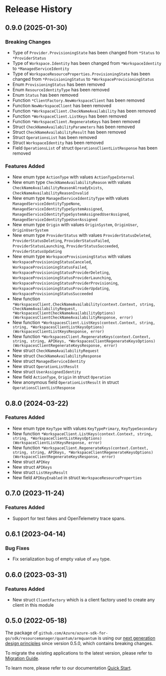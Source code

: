 # Release History

## 0.9.0 (2025-01-30)
### Breaking Changes

- Type of `Provider.ProvisioningState` has been changed from `*Status` to `*ProviderStatus`
- Type of `Workspace.Identity` has been changed from `*WorkspaceIdentity` to `*ManagedServiceIdentity`
- Type of `WorkspaceResourceProperties.ProvisioningState` has been changed from `*ProvisioningStatus` to `*WorkspaceProvisioningStatus`
- Enum `ProvisioningStatus` has been removed
- Enum `ResourceIdentityType` has been removed
- Enum `Status` has been removed
- Function `*ClientFactory.NewWorkspaceClient` has been removed
- Function `NewWorkspaceClient` has been removed
- Function `*WorkspaceClient.CheckNameAvailability` has been removed
- Function `*WorkspaceClient.ListKeys` has been removed
- Function `*WorkspaceClient.RegenerateKeys` has been removed
- Struct `CheckNameAvailabilityParameters` has been removed
- Struct `CheckNameAvailabilityResult` has been removed
- Struct `OperationsList` has been removed
- Struct `WorkspaceIdentity` has been removed
- Field `OperationsList` of struct `OperationsClientListResponse` has been removed

### Features Added

- New enum type `ActionType` with values `ActionTypeInternal`
- New enum type `CheckNameAvailabilityReason` with values `CheckNameAvailabilityReasonAlreadyExists`, `CheckNameAvailabilityReasonInvalid`
- New enum type `ManagedServiceIdentityType` with values `ManagedServiceIdentityTypeNone`, `ManagedServiceIdentityTypeSystemAssigned`, `ManagedServiceIdentityTypeSystemAssignedUserAssigned`, `ManagedServiceIdentityTypeUserAssigned`
- New enum type `Origin` with values `OriginSystem`, `OriginUser`, `OriginUserSystem`
- New enum type `ProviderStatus` with values `ProviderStatusDeleted`, `ProviderStatusDeleting`, `ProviderStatusFailed`, `ProviderStatusLaunching`, `ProviderStatusSucceeded`, `ProviderStatusUpdating`
- New enum type `WorkspaceProvisioningStatus` with values `WorkspaceProvisioningStatusCanceled`, `WorkspaceProvisioningStatusFailed`, `WorkspaceProvisioningStatusProviderDeleting`, `WorkspaceProvisioningStatusProviderLaunching`, `WorkspaceProvisioningStatusProviderProvisioning`, `WorkspaceProvisioningStatusProviderUpdating`, `WorkspaceProvisioningStatusSucceeded`
- New function `*WorkspacesClient.CheckNameAvailability(context.Context, string, CheckNameAvailabilityRequest, *WorkspacesClientCheckNameAvailabilityOptions) (WorkspacesClientCheckNameAvailabilityResponse, error)`
- New function `*WorkspacesClient.ListKeys(context.Context, string, string, *WorkspacesClientListKeysOptions) (WorkspacesClientListKeysResponse, error)`
- New function `*WorkspacesClient.RegenerateKeys(context.Context, string, string, APIKeys, *WorkspacesClientRegenerateKeysOptions) (WorkspacesClientRegenerateKeysResponse, error)`
- New struct `CheckNameAvailabilityRequest`
- New struct `CheckNameAvailabilityResponse`
- New struct `ManagedServiceIdentity`
- New struct `OperationListResult`
- New struct `UserAssignedIdentity`
- New field `ActionType`, `Origin` in struct `Operation`
- New anonymous field `OperationListResult` in struct `OperationsClientListResponse`


## 0.8.0 (2024-03-22)
### Features Added

- New enum type `KeyType` with values `KeyTypePrimary`, `KeyTypeSecondary`
- New function `*WorkspaceClient.ListKeys(context.Context, string, string, *WorkspaceClientListKeysOptions) (WorkspaceClientListKeysResponse, error)`
- New function `*WorkspaceClient.RegenerateKeys(context.Context, string, string, APIKeys, *WorkspaceClientRegenerateKeysOptions) (WorkspaceClientRegenerateKeysResponse, error)`
- New struct `APIKey`
- New struct `APIKeys`
- New struct `ListKeysResult`
- New field `APIKeyEnabled` in struct `WorkspaceResourceProperties`


## 0.7.0 (2023-11-24)
### Features Added

- Support for test fakes and OpenTelemetry trace spans.


## 0.6.1 (2023-04-14)
### Bug Fixes

- Fix serialization bug of empty value of `any` type.


## 0.6.0 (2023-03-31)
### Features Added

- New struct `ClientFactory` which is a client factory used to create any client in this module


## 0.5.0 (2022-05-18)

The package of `github.com/Azure/azure-sdk-for-go/sdk/resourcemanager/quantum/armquantum` is using our [next generation design principles](https://azure.github.io/azure-sdk/general_introduction.html) since version 0.5.0, which contains breaking changes.

To migrate the existing applications to the latest version, please refer to [Migration Guide](https://aka.ms/azsdk/go/mgmt/migration).

To learn more, please refer to our documentation [Quick Start](https://aka.ms/azsdk/go/mgmt).